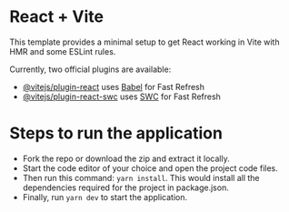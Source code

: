 # React + Vite

This template provides a minimal setup to get React working in Vite with HMR and some ESLint rules.

Currently, two official plugins are available:

- [@vitejs/plugin-react](https://github.com/vitejs/vite-plugin-react/blob/main/packages/plugin-react/README.md) uses [Babel](https://babeljs.io/) for Fast Refresh
- [@vitejs/plugin-react-swc](https://github.com/vitejs/vite-plugin-react-swc) uses [SWC](https://swc.rs/) for Fast Refresh

# Steps to run the application
- Fork the repo or download the zip and extract it locally.
- Start the code editor of your choice and open the project code files.
- Then run this command: `yarn install`. This would install all the dependencies required for the project in package.json.
- Finally, run `yarn dev` to start the application.
